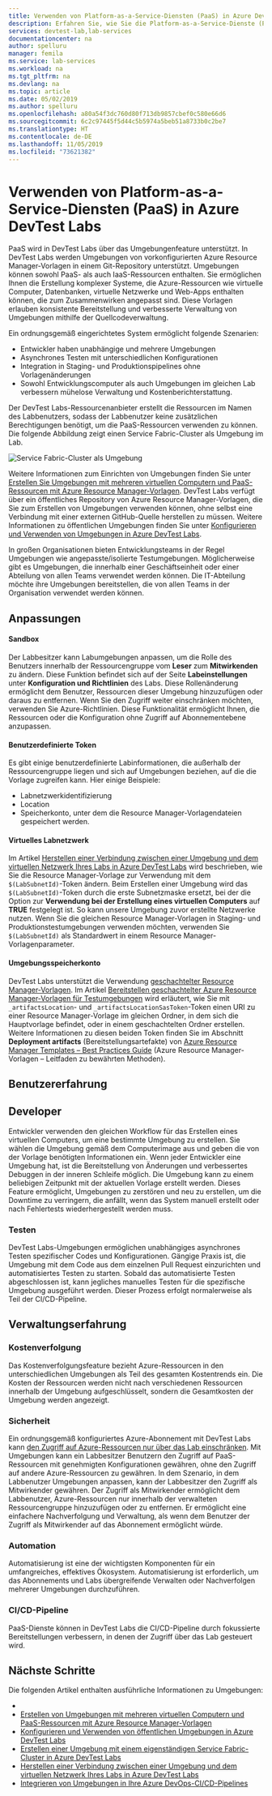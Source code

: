 ```yaml
---
title: Verwenden von Platform-as-a-Service-Diensten (PaaS) in Azure DevTest Labs | Microsoft-Dokumentation
description: Erfahren Sie, wie Sie die Platform-as-a-Service-Dienste (PaaS) in Azure DevTest Labs verwenden können.
services: devtest-lab,lab-services
documentationcenter: na
author: spelluru
manager: femila
ms.service: lab-services
ms.workload: na
ms.tgt_pltfrm: na
ms.devlang: na
ms.topic: article
ms.date: 05/02/2019
ms.author: spelluru
ms.openlocfilehash: a80a54f3dc760d80f713db9857cbef0c580e66d6
ms.sourcegitcommit: 6c2c97445f5d44c5b5974a5beb51a8733b0c2be7
ms.translationtype: HT
ms.contentlocale: de-DE
ms.lasthandoff: 11/05/2019
ms.locfileid: "73621382"
---
```

# <a name="use-platform-as-a-service-paas-services-in-azure-devtest-labs"></a>Verwenden von Platform-as-a-Service-Diensten (PaaS) in Azure DevTest Labs
PaaS wird in DevTest Labs über das Umgebungenfeature unterstützt. In DevTest Labs werden Umgebungen von vorkonfigurierten Azure Resource Manager-Vorlagen in einem Git-Repository unterstützt. Umgebungen können sowohl PaaS- als auch IaaS-Ressourcen enthalten. Sie ermöglichen Ihnen die Erstellung komplexer Systeme, die Azure-Ressourcen wie virtuelle Computer, Datenbanken, virtuelle Netzwerke und Web-Apps enthalten können, die zum Zusammenwirken angepasst sind. Diese Vorlagen erlauben konsistente Bereitstellung und verbesserte Verwaltung von Umgebungen mithilfe der Quellcodeverwaltung. 

Ein ordnungsgemäß eingerichtetes System ermöglicht folgende Szenarien: 

- Entwickler haben unabhängige und mehrere Umgebungen
- Asynchrones Testen mit unterschiedlichen Konfigurationen
- Integration in Staging- und Produktionspipelines ohne Vorlagenänderungen
- Sowohl Entwicklungscomputer als auch Umgebungen im gleichen Lab verbessern mühelose Verwaltung und Kostenberichterstattung.  

Der DevTest Labs-Ressourcenanbieter erstellt die Ressourcen im Namen des Labbenutzers, sodass der Labbenutzer keine zusätzlichen Berechtigungen benötigt, um die PaaS-Ressourcen verwenden zu können. Die folgende Abbildung zeigt einen Service Fabric-Cluster als Umgebung im Lab.

![Service Fabric-Cluster als Umgebung](./media/create-environment-service-fabric-cluster/cluster-created.png)

Weitere Informationen zum Einrichten von Umgebungen finden Sie unter [Erstellen Sie Umgebungen mit mehreren virtuellen Computern und PaaS-Ressourcen mit Azure Resource Manager-Vorlagen](devtest-lab-create-environment-from-arm.md). DevTest Labs verfügt über ein öffentliches Repository von Azure Resource Manager-Vorlagen, die Sie zum Erstellen von Umgebungen verwenden können, ohne selbst eine Verbindung mit einer externen GitHub-Quelle herstellen zu müssen. Weitere Informationen zu öffentlichen Umgebungen finden Sie unter [Konfigurieren und Verwenden von Umgebungen in Azure DevTest Labs](devtest-lab-configure-use-public-environments.md).

In großen Organisationen bieten Entwicklungsteams in der Regel Umgebungen wie angepasste/isolierte Testumgebungen. Möglicherweise gibt es Umgebungen, die innerhalb einer Geschäftseinheit oder einer Abteilung von allen Teams verwendet werden können. Die IT-Abteilung möchte ihre Umgebungen bereitstellen, die von allen Teams in der Organisation verwendet werden können.  

## <a name="customizations"></a>Anpassungen

#### <a name="sandbox"></a>Sandbox 
Der Labbesitzer kann Labumgebungen anpassen, um die Rolle des Benutzers innerhalb der Ressourcengruppe vom **Leser** zum **Mitwirkenden** zu ändern. Diese Funktion befindet sich auf der Seite **Labeinstellungen** unter **Konfiguration und Richtlinien** des Labs. Diese Rollenänderung ermöglicht dem Benutzer, Ressourcen dieser Umgebung hinzuzufügen oder daraus zu entfernen. Wenn Sie den Zugriff weiter einschränken möchten, verwenden Sie Azure-Richtlinien. Diese Funktionalität ermöglicht Ihnen, die Ressourcen oder die Konfiguration ohne Zugriff auf Abonnementebene anzupassen.

#### <a name="custom-tokens"></a>Benutzerdefinierte Token
Es gibt einige benutzerdefinierte Labinformationen, die außerhalb der Ressourcengruppe liegen und sich auf Umgebungen beziehen, auf die die Vorlage zugreifen kann. Hier einige Beispiele: 

- Labnetzwerkidentifizierung
- Location
- Speicherkonto, unter dem die Resource Manager-Vorlagendateien gespeichert werden. 
 
#### <a name="lab-virtual-network"></a>Virtuelles Labnetzwerk
Im Artikel [Herstellen einer Verbindung zwischen einer Umgebung und dem virtuellen Netzwerk Ihres Labs in Azure DevTest Labs](connect-environment-lab-virtual-network.md) wird beschrieben, wie Sie die Resource Manager-Vorlage zur Verwendung mit dem `$(LabSubnetId)`-Token ändern. Beim Erstellen einer Umgebung wird das `$(LabSubnetId)`-Token durch die erste Subnetzmaske ersetzt, bei der die Option zur **Verwendung bei der Erstellung eines virtuellen Computers** auf **TRUE** festgelegt ist. So kann unsere Umgebung zuvor erstellte Netzwerke nutzen. Wenn Sie die gleichen Resource Manager-Vorlagen in Staging- und Produktionstestumgebungen verwenden möchten, verwenden Sie `$(LabSubnetId)` als Standardwert in einem Resource Manager-Vorlagenparameter. 

#### <a name="environment-storage-account"></a>Umgebungsspeicherkonto
DevTest Labs unterstützt die Verwendung [geschachtelter Resource Manager-Vorlagen](../azure-resource-manager/resource-group-linked-templates.md). Im Artikel [Bereitstellen geschachtelter Azure Resource Manager-Vorlagen für Testumgebungen](deploy-nested-template-environments.md) wird erläutert, wie Sie mit `_artifactsLocation`- und `_artifactsLocationSasToken`-Token einen URI zu einer Resource Manager-Vorlage im gleichen Ordner, in dem sich die Hauptvorlage befindet, oder in einem geschachtelten Ordner erstellen. Weitere Informationen zu diesen beiden Token finden Sie im Abschnitt **Deployment artifacts** (Bereitstellungsartefakte) von [Azure Resource Manager Templates – Best Practices Guide](https://github.com/Azure/azure-quickstart-templates/blob/master/1-CONTRIBUTION-GUIDE/best-practices.md) (Azure Resource Manager-Vorlagen – Leitfaden zu bewährten Methoden).

## <a name="user-experience"></a>Benutzererfahrung

## <a name="developer"></a>Developer
Entwickler verwenden den gleichen Workflow für das Erstellen eines virtuellen Computers, um eine bestimmte Umgebung zu erstellen. Sie wählen die Umgebung gemäß dem Computerimage aus und geben die von der Vorlage benötigten Informationen ein. Wenn jeder Entwickler eine Umgebung hat, ist die Bereitstellung von Änderungen und verbessertes Debuggen in der inneren Schleife möglich. Die Umgebung kann zu einem beliebigen Zeitpunkt mit der aktuellen Vorlage erstellt werden.  Dieses Feature ermöglicht, Umgebungen zu zerstören und neu zu erstellen, um die Downtime zu verringern, die anfällt, wenn das System manuell erstellt oder nach Fehlertests wiederhergestellt werden muss.  

### <a name="testing"></a>Testen
DevTest Labs-Umgebungen ermöglichen unabhängiges asynchrones Testen spezifischer Codes und Konfigurationen. Gängige Praxis ist, die Umgebung mit dem Code aus dem einzelnen Pull Request einzurichten und automatisiertes Testen zu starten. Sobald das automatisierte Testen abgeschlossen ist, kann jegliches manuelles Testen für die spezifische Umgebung ausgeführt werden. Dieser Prozess erfolgt normalerweise als Teil der CI/CD-Pipeline. 

## <a name="management-experience"></a>Verwaltungserfahrung

### <a name="cost-tracking"></a>Kostenverfolgung
Das Kostenverfolgungsfeature bezieht Azure-Ressourcen in den unterschiedlichen Umgebungen als Teil des gesamten Kostentrends ein. Die Kosten der Ressourcen werden nicht nach verschiedenen Ressourcen innerhalb der Umgebung aufgeschlüsselt, sondern die Gesamtkosten der Umgebung werden angezeigt.

### <a name="security"></a>Sicherheit
Ein ordnungsgemäß konfiguriertes Azure-Abonnement mit DevTest Labs kann [den Zugriff auf Azure-Ressourcen nur über das Lab einschränken](devtest-lab-add-devtest-user.md). Mit Umgebungen kann ein Labbesitzer Benutzern den Zugriff auf PaaS-Ressourcen mit genehmigten Konfigurationen gewähren, ohne den Zugriff auf andere Azure-Ressourcen zu gewähren. In dem Szenario, in dem Labbenutzer Umgebungen anpassen, kann der Labbesitzer den Zugriff als Mitwirkender gewähren. Der Zugriff als Mitwirkender ermöglicht dem Labbenutzer, Azure-Ressourcen nur innerhalb der verwalteten Ressourcengruppe hinzuzufügen oder zu entfernen. Er ermöglicht eine einfachere Nachverfolgung und Verwaltung, als wenn dem Benutzer der Zugriff als Mitwirkender auf das Abonnement ermöglicht würde.

### <a name="automation"></a>Automation
Automatisierung ist eine der wichtigsten Komponenten für ein umfangreiches, effektives Ökosystem. Automatisierung ist erforderlich, um das Abonnements und Labs übergreifende Verwalten oder Nachverfolgen mehrerer Umgebungen durchzuführen.

### <a name="cicd-pipeline"></a>CI/CD-Pipeline
PaaS-Dienste können in DevTest Labs die CI/CD-Pipeline durch fokussierte Bereitstellungen verbessern, in denen der Zugriff über das Lab gesteuert wird.

## <a name="next-steps"></a>Nächste Schritte
Die folgenden Artikel enthalten ausführliche Informationen zu Umgebungen: 

- 
- [Erstellen von Umgebungen mit mehreren virtuellen Computern und PaaS-Ressourcen mit Azure Resource Manager-Vorlagen](devtest-lab-create-environment-from-arm.md)
- [Konfigurieren und Verwenden von öffentlichen Umgebungen in Azure DevTest Labs](devtest-lab-configure-use-public-environments.md)
- [Erstellen einer Umgebung mit einem eigenständigen Service Fabric-Cluster in Azure DevTest Labs](create-environment-service-fabric-cluster.md)
- [Herstellen einer Verbindung zwischen einer Umgebung und dem virtuellen Netzwerk Ihres Labs in Azure DevTest Labs](connect-environment-lab-virtual-network.md)
- [Integrieren von Umgebungen in Ihre Azure DevOps-CI/CD-Pipelines](integrate-environments-devops-pipeline.md)
 





